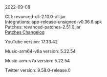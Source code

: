 2022-09-08
  
CLI: revanced-cli-2.10.0-all.jar  
Integrations: app-release-unsigned-v0.36.6.apk  
Patches: revanced-patches-2.51.0.jar  
[Patches Changelog](https://github.com/revanced/revanced-patches/releases/tag/v2.51.0)  

YouTube version: 17.33.42  

Music-arm64-v8a version: 5.22.54  

Music-arm-v7a version: 5.22.54  

Twitter version: 9.58.0-release.0  
